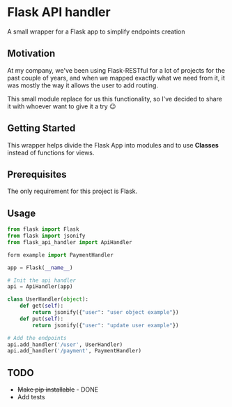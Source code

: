# Flask API handler
A small wrapper for a Flask app to simplify endpoints creation

## Motivation
At my company, we've been using Flask-RESTful for a lot of projects for the past couple of years, and when we mapped exactly what we need from it, it was mostly the way it allows the user to add routing.

This small module replace for us this functionality, so I've decided to share it with whoever want to give it a try :wink: 

## Getting Started
This wrapper helps divide the Flask App into modules and to use __Classes__ instead of functions for views.

## Prerequisites
The only requirement for this project is Flask.
  
## Usage
```python
from flask import Flask
from flask import jsonify
from flask_api_handler import ApiHandler

form example import PaymentHandler

app = Flask(__name__)

# Init the api handler 
api = ApiHandler(app)

class UserHandler(object):
    def get(self):
        return jsonify({"user": "user object example"})
    def put(self):
        return jsonify({"user": "update user example"})

# Add the endpoints 
api.add_handler('/user', UserHandler)
api.add_handler('/payment', PaymentHandler)
```

## TODO
*   ~~Make pip installable~~ - DONE
*   Add tests
